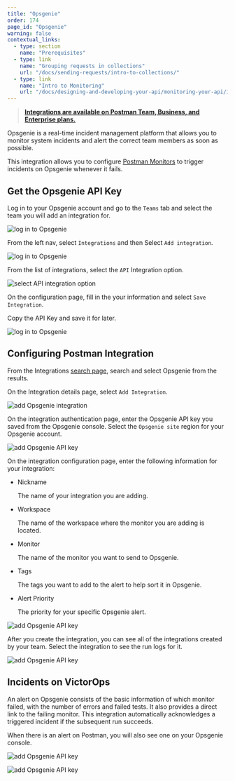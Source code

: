 ```yaml
---
title: "Opsgenie"
order: 174
page_id: "Opsgenie"
warning: false
contextual_links:
  - type: section
    name: "Prerequisites"
  - type: link
    name: "Grouping requests in collections"
    url: "/docs/sending-requests/intro-to-collections/"
  - type: link
    name: "Intro to Monitoring"
    url: "/docs/designing-and-developing-your-api/monitoring-your-api/intro-monitors/"
---
```


> **[Integrations are available on Postman Team, Business, and Enterprise plans.](https://www.postman.com/pricing/)**

Opsgenie is a real-time incident management platform that allows you to monitor system incidents and alert the correct team members as soon as possible.

This integration allows you to configure [Postman Monitors](/docs/designing-and-developing-your-api/monitoring-your-api/intro-monitors/) to trigger incidents on Opsgenie whenever it fails.

## Get the Opsgenie API Key

Log in to your Opsgenie account and go to the `Teams` tab and select the team you will add an integration for.

![log in to Opsgenie](https://assets.postman.com/postman-docs/opsgenie-teams-select.jpg)

From the left nav, select `Integrations` and then Select `Add integration`.

![log in to Opsgenie](https://assets.postman.com/postman-docs/opsgenie-teams-add-integration.jpg)

From the list of integrations, select the `API` Integration option.

![select API integration option](https://assets.postman.com/postman-docs/opsgenie-search-select-api.jpg)

On the configuration page, fill in the your information and select `Save Integration`.

Copy the API Key and save it for later.

![log in to Opsgenie](https://assets.postman.com/postman-docs/opsgenie-save-integration.jpg)

## Configuring Postman Integration

From the Integrations [search page](https://postman.postman.co/integrations/browse?category=all), search and select Opsgenie from the results.

On the Integration details page, select `Add Integration`.

![add Opsgenie integration](https://assets.postman.com/postman-docs/opsgenie-add-integration.jpg)

On the integration authentication page, enter the Opsgenie API key you saved from the Opsgenie console. Select the `Opsgenie site` region for your Opsgenie account.

![add Opsgenie API key](https://assets.postman.com/postman-docs/opsgenie-with-api-key.jpg)

On the integration configuration page, enter the following information for your integration:

* Nickname

  The name of your integration you are adding.

* Workspace

  The name of the workspace where the monitor you are adding is located.

* Monitor

  The name of the monitor you want to send to Opsgenie.

* Tags

  The tags you want to add to the alert to help sort it in Opsgenie.

* Alert Priority

  The priority for your specific Opsgenie alert.

![add Opsgenie API key](https://assets.postman.com/postman-docs/opsgenie-save-configuration-b.jpg)

After you create the integration, you can see all of the integrations created by your team. Select the integration to see the run logs for it.

![add Opsgenie API key](https://assets.postman.com/postman-docs/opsgenie-run-log.jpg)

## Incidents on VictorOps

An alert on Opsgenie consists of the basic information of which monitor failed, with the number of errors and failed tests. It also provides a direct link to the failing monitor. This integration automatically acknowledges a triggered incident if the subsequent run succeeds.

When there is an alert on Postman, you will also see one on your Opsgenie console.

![add Opsgenie API key](https://assets.postman.com/postman-docs/opsgenie-alerts-list.jpg)

![add Opsgenie API key](https://assets.postman.com/postman-docs/opsgenie-alerts-details.jpg)
